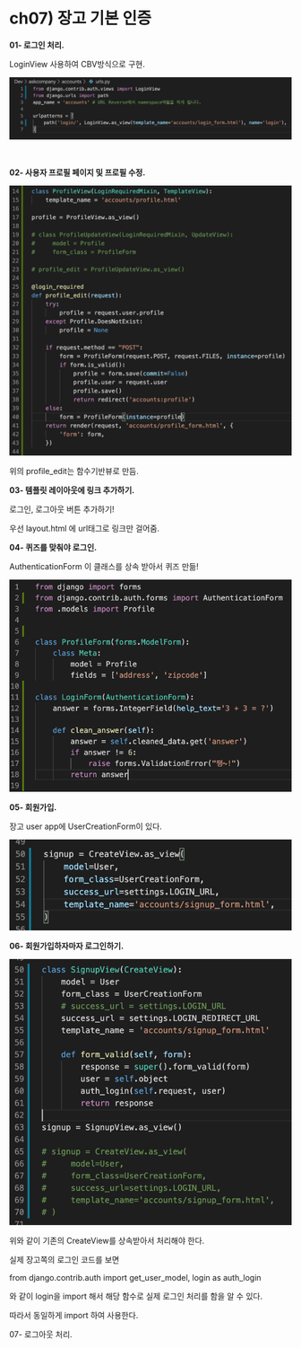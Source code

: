 # ch07) 장고 기본 인증
**01- 로그인 처리.**   

LoginView 사용하여 CBV방식으로 구현.   

![image-20200404184629786](../images/image-20200404184629786.png)

​    

**02- 사용자 프로필 페이지 및 프로필 수정.**   

![image-20200404202656889](../images/image-20200404202656889.png)

위의 profile_edit는 함수기반뷰로 만듬.

   

**03- 템플릿 레이아웃에 링크 추가하기.**   

로그인, 로그아웃 버튼 추가하기!    

우선 layout.html 에 url태그로 링크만 걸어줌.    

   

**04- 퀴즈를 맞춰야 로그인.**   

AuthenticationForm 이 클래스를 상속 받아서 퀴즈 만듦!   

![image-20200407210138225](../images/image-20200407210138225.png)

   

**05- 회원가입.**   

장고 user app에 UserCreationForm이 있다.   

![image-20200407211311384](../images/image-20200407211311384.png)

   

**06- 회원가입하자마자 로그인하기.**   

![image-20200407212230084](../images/image-20200407212230084.png)

위와 같이 기존의 CreateView를 상속받아서 처리해야 한다.   

실제 장고쪽의 로그인 코드를 보면    

from django.contrib.auth import get_user_model, login as auth_login    

와 같이 login을 import 해서 해당 함수로 실제 로그인 처리를 함을 알 수 있다.    

따라서 동일하게 import 하여 사용한다.    

   

07- 로그아웃 처리.   